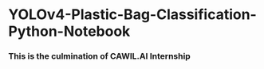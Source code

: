 # YOLOv4-Plastic-Bag-Classification-Python-Notebook
### This is the culmination of CAWIL.AI Internship
